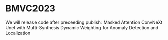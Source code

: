 # BMVC2023
We will release code after preceeding publish: Masked Attention ConvNeXt Unet with Multi-Synthesis Dynamic Weighting for Anomaly Detection and Localization
